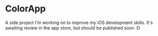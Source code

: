 # ColorApp

A side project I'm working on to improve my iOS development skills. It's awaiting review in the app store, but should be published soon :D
